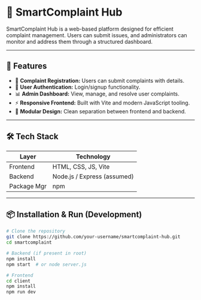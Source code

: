 # 📌 SmartComplaint Hub

SmartComplaint Hub is a web-based platform designed for efficient complaint management. Users can submit issues, and administrators can monitor and address them through a structured dashboard.

---

## 🚀 Features

- 🧾 **Complaint Registration:** Users can submit complaints with details.
- 👤 **User Authentication:** Login/signup functionality.
- 📊 **Admin Dashboard:** View, manage, and resolve user complaints.
- ⚡ **Responsive Frontend:** Built with Vite and modern JavaScript tooling.
- 🔗 **Modular Design:** Clean separation between frontend and backend.

---

## 🛠️ Tech Stack

| Layer       | Technology         |
|-------------|--------------------|
| Frontend    | HTML, CSS, JS, Vite |
| Backend     | Node.js / Express (assumed) |
| Package Mgr | npm                |

---

## 📦 Installation & Run (Development)

```bash
# Clone the repository
git clone https://github.com/your-username/smartcomplaint-hub.git
cd smartcomplaint

# Backend (if present in root)
npm install
npm start  # or node server.js

# Frontend
cd client
npm install
npm run dev

